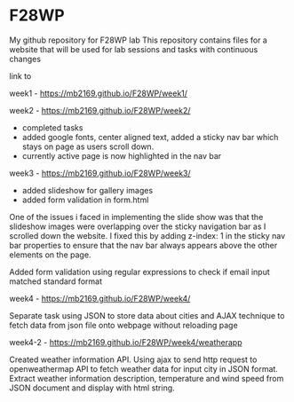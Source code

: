 # F28WP

My github repository for F28WP lab
This repository contains files for a website that will be used for lab sessions and tasks with continuous changes 

link to 

week1 - https://mb2169.github.io/F28WP/week1/

week2 - https://mb2169.github.io/F28WP/week2/

- completed tasks
- added google fonts, center aligned text, added a sticky nav bar which stays on page as users scroll down.
- currently active page is now highlighted in the nav bar


week3 - https://mb2169.github.io/F28WP/week3/

- added slideshow for gallery images
- added form validation in form.html

One of the issues i faced in implementing the slide show was that the slideshow images 
were overlapping over the sticky navigation bar as I scrolled down the website. I fixed this
by adding z-index: 1 in the sticky nav bar properties to ensure that the nav bar always appears
above the other elements on the page.

Added form validation using regular expressions to check if email input matched standard format


week4 - https://mb2169.github.io/F28WP/week4/

Separate task using JSON to store data about cities and AJAX technique to fetch data from json file onto webpage without reloading page

week4-2 - https://mb2169.github.io/F28WP/week4/weatherapp

Created weather information API. Using ajax to send http request to openweathermap API to fetch weather data for input city in JSON format.
Extract weather information description, temperature and wind speed from JSON document and display with html string.





